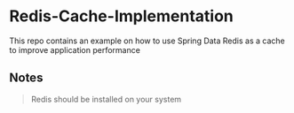 # Redis-Cache-Implementation
This repo contains an example on how to use Spring Data Redis as a cache to improve application performance 

## Notes

> Redis should be installed on your system

